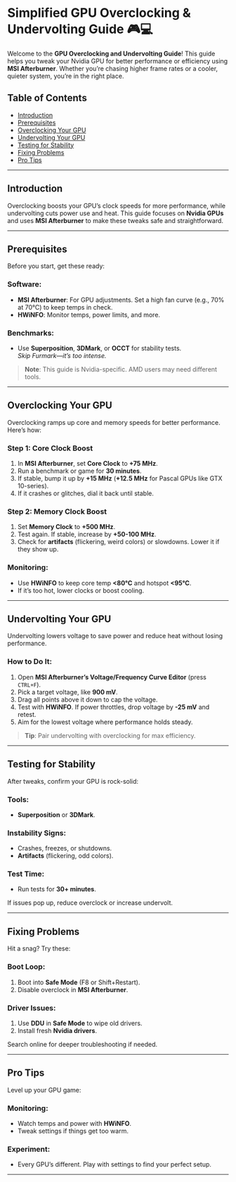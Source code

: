 # Simplified GPU Overclocking & Undervolting Guide 🎮💻

Welcome to the **GPU Overclocking and Undervolting Guide**! This guide helps you tweak your Nvidia GPU for better performance or efficiency using **MSI Afterburner**. Whether you’re chasing higher frame rates or a cooler, quieter system, you’re in the right place.

## Table of Contents

- [Introduction](#introduction)
- [Prerequisites](#prerequisites)
- [Overclocking Your GPU](#overclocking-your-gpu)
- [Undervolting Your GPU](#undervolting-your-gpu)
- [Testing for Stability](#testing-for-stability)
- [Fixing Problems](#fixing-problems)
- [Pro Tips](#pro-tips)

---

## Introduction

Overclocking boosts your GPU’s clock speeds for more performance, while undervolting cuts power use and heat. This guide focuses on **Nvidia GPUs** and uses **MSI Afterburner** to make these tweaks safe and straightforward.

---

## Prerequisites

Before you start, get these ready:

### Software:
- **MSI Afterburner**: For GPU adjustments. Set a high fan curve (e.g., 70% at 70°C) to keep temps in check.
- **HWiNFO**: Monitor temps, power limits, and more.

### Benchmarks:
- Use **Superposition**, **3DMark**, or **OCCT** for stability tests.  
  *Skip Furmark—it’s too intense.*

> **Note**: This guide is Nvidia-specific. AMD users may need different tools.

---

## Overclocking Your GPU

Overclocking ramps up core and memory speeds for better performance. Here’s how:

### Step 1: Core Clock Boost
1. In **MSI Afterburner**, set **Core Clock** to **+75 MHz**.
2. Run a benchmark or game for **30 minutes**.
3. If stable, bump it up by **+15 MHz** (**+12.5 MHz** for Pascal GPUs like GTX 10-series).
4. If it crashes or glitches, dial it back until stable.

### Step 2: Memory Clock Boost
1. Set **Memory Clock** to **+500 MHz**.
2. Test again. If stable, increase by **+50-100 MHz**.
3. Check for **artifacts** (flickering, weird colors) or slowdowns. Lower it if they show up.

### Monitoring:
- Use **HWiNFO** to keep core temp **<80°C** and hotspot **<95°C**.
- If it’s too hot, lower clocks or boost cooling.

---

## Undervolting Your GPU

Undervolting lowers voltage to save power and reduce heat without losing performance.

### How to Do It:
1. Open **MSI Afterburner’s Voltage/Frequency Curve Editor** (press `CTRL+F`).
2. Pick a target voltage, like **900 mV**.
3. Drag all points above it down to cap the voltage.
4. Test with **HWiNFO**. If power throttles, drop voltage by **-25 mV** and retest.
5. Aim for the lowest voltage where performance holds steady.

> **Tip**: Pair undervolting with overclocking for max efficiency.

---

## Testing for Stability

After tweaks, confirm your GPU is rock-solid:

### Tools:
- **Superposition** or **3DMark**.

### Instability Signs:
- Crashes, freezes, or shutdowns.
- **Artifacts** (flickering, odd colors).

### Test Time:
- Run tests for **30+ minutes**.

If issues pop up, reduce overclock or increase undervolt.

---

## Fixing Problems

Hit a snag? Try these:

### Boot Loop:
1. Boot into **Safe Mode** (F8 or Shift+Restart).
2. Disable overclock in **MSI Afterburner**.

### Driver Issues:
1. Use **DDU** in **Safe Mode** to wipe old drivers.
2. Install fresh **Nvidia drivers**.

Search online for deeper troubleshooting if needed.

---

## Pro Tips

Level up your GPU game:



### Monitoring:
- Watch temps and power with **HWiNFO**.
- Tweak settings if things get too warm.

### Experiment:
- Every GPU’s different. Play with settings to find your perfect setup.

---


